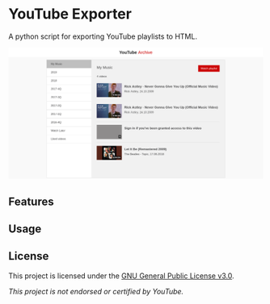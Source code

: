 # YouTube Exporter

A python script for exporting YouTube playlists to HTML.

![Screenshot](screenshot.png)

## Features


## Usage



## License

This project is licensed under the [GNU General Public License v3.0](https://www.gnu.org/licenses/gpl-3.0).

*This project is not endorsed or certified by YouTube.*
